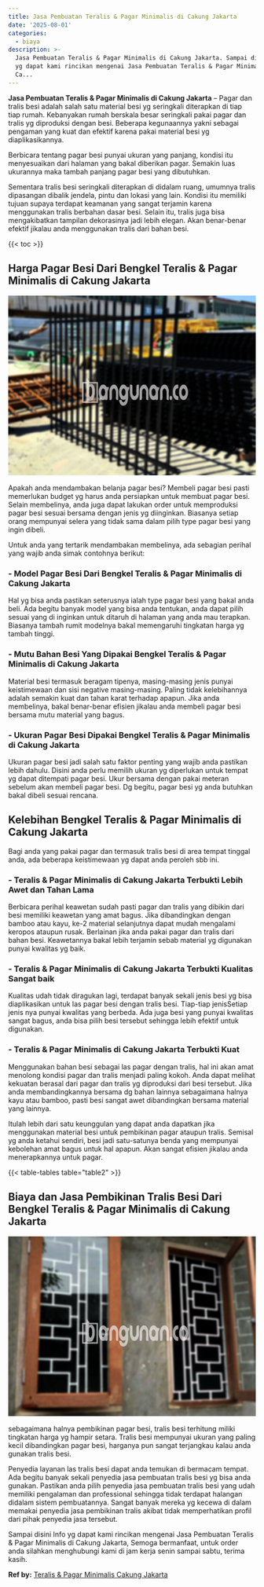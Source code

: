 ```yaml
---
title: Jasa Pembuatan Teralis & Pagar Minimalis di Cakung Jakarta
date: '2025-08-01'
categories:
  - biaya
description: >-
  Jasa Pembuatan Teralis & Pagar Minimalis di Cakung Jakarta. Sampai disini Info
  yg dapat kami rincikan mengenai Jasa Pembuatan Teralis & Pagar Minimalis di
  Ca...
---
```


**Jasa Pembuatan Teralis & Pagar Minimalis di Cakung Jakarta** – Pagar dan tralis besi adalah salah satu material besi yg seringkali diterapkan di tiap tiap rumah. Kebanyakan rumah berskala besar seringkali pakai pagar dan tralis yg diproduksi dengan besi. Beberapa kegunaannya yakni sebagai pengaman yang kuat dan efektif karena pakai material besi yg diaplikasikannya.

Berbicara tentang pagar besi punyai ukuran yang panjang, kondisi itu menyesuaikan dari halaman yang bakal diberikan pagar. Semakin luas ukurannya maka tambah panjang pagar besi yang dibutuhkan.

Sementara tralis besi seringkali diterapkan di didalam ruang, umumnya tralis dipasangan dibalik jendela, pintu dan lokasi yang lain. Kondisi itu memiliki tujuan supaya terdapat keamanan yang sangat terjamin karena menggunakan tralis berbahan dasar besi. Selain itu, tralis juga bisa mengakibatkan tampilan dekorasinya jadi lebih elegan. Akan benar-benar efektif jikalau anda menggunakan tralis dari bahan besi.

{{< toc >}}

## Harga Pagar Besi Dari Bengkel Teralis & Pagar Minimalis di Cakung Jakarta

![Jasa Pembuatan Teralis & Pagar Minimalis di Cakung Jakarta](/images/pagar-minimalis-murah-31.png)

Apakah anda mendambakan belanja pagar besi? Membeli pagar besi pasti memerlukan budget yg harus anda persiapkan untuk membuat pagar besi. Selain membelinya, anda juga dapat lakukan order untuk memproduksi pagar besi sesuai bersama dengan jenis yg diinginkan. Biasanya setiap orang mempunyai selera yang tidak sama dalam pilih type pagar besi yang ingin dibeli.

Untuk anda yang tertarik mendambakan membelinya, ada sebagian perihal yang wajib anda simak contohnya berikut:
### \- Model Pagar Besi Dari Bengkel Teralis & Pagar Minimalis di Cakung Jakarta

Hal yg bisa anda pastikan seterusnya ialah type pagar besi yang bakal anda beli. Ada begitu banyak model yang bisa anda tentukan, anda dapat pilih sesuai yang di inginkan untuk ditaruh di halaman yang anda mau terapkan. Biasanya tambah rumit modelnya bakal memengaruhi tingkatan harga yg tambah tinggi.

### \- Mutu Bahan Besi Yang Dipakai Bengkel Teralis & Pagar Minimalis di Cakung Jakarta

Material besi termasuk beragam tipenya, masing-masing jenis punyai keistimewaan dan sisi negative masing-masing. Paling tidak kelebihannya adalah semakin kuat dan tahan karat terhadap apapun. Jika anda membelinya, bakal benar-benar efisien jikalau anda membeli pagar besi bersama mutu material yang bagus.

### \- Ukuran Pagar Besi Dipakai Bengkel Teralis & Pagar Minimalis di Cakung Jakarta

Ukuran pagar besi jadi salah satu faktor penting yang wajib anda pastikan lebih dahulu. Disini anda perlu memilih ukuran yg diperlukan untuk tempat yg dapat ditempati pagar besi. Ukur bersama dengan pakai meteran sebelum akan membeli pagar besi. Dg begitu, pagar besi yg anda butuhkan bakal dibeli sesuai rencana.

## Kelebihan Bengkel Teralis & Pagar Minimalis di Cakung Jakarta

Bagi anda yang pakai pagar dan termasuk tralis besi di area tempat tinggal anda, ada beberapa keistimewaan yg dapat anda peroleh sbb ini.

### \- Teralis & Pagar Minimalis di Cakung Jakarta Terbukti Lebih Awet dan Tahan Lama

Berbicara perihal keawetan sudah pasti pagar dan tralis yang dibikin dari besi memiliki keawetan yang amat bagus. Jika dibandingkan dengan bamboo atau kayu, ke-2 material selanjutnya dapat mudah mengalami keropos ataupun rusak. Berlainan jika anda pakai pagar dan tralis dari bahan besi. Keawetannya bakal lebih terjamin sebab material yg digunakan punyai kwalitas yg baik.

### \- Teralis & Pagar Minimalis di Cakung Jakarta Terbukti Kualitas Sangat baik

Kualitas udah tidak diragukan lagi, terdapat banyak sekali jenis besi yg bisa diaplikasikan untuk las pagar besi dengan tralis besi. Tiap-tiap jenisSetiap jenis nya punyai kwalitas yang berbeda. Ada juga besi yang punyai kwalitas sangat bagus, anda bisa pilih besi tersebut sehingga lebih efektif untuk digunakan.

### \- Teralis & Pagar Minimalis di Cakung Jakarta Terbukti Kuat

Menggunakan bahan besi sebagai las pagar dengan tralis, hal ini akan amat menolong kondisi pagar dan tralis menjadi paling kokoh. Anda dapat melihat kekuatan berasal dari pagar dan tralis yg diproduksi dari besi tersebut. Jika anda membandingkannya bersama dg bahan lainnya sebagaimana halnya kayu atau bamboo, pasti besi sangat awet dibandingkan bersama material yang lainnya.

Itulah lebih dari satu keunggulan yang dapat anda dapatkan jika menggunakan material besi untuk pembikinan pagar ataupun tralis. Semisal yg anda ketahui sendiri, besi jadi satu-satunya benda yang mempunyai kebolehan amat bagus untuk hal apapun. Akan sangat efisien jikalau anda menerapkannya untuk pagar.

{{< table-tables table="table2" >}}

## Biaya dan Jasa Pembikinan Tralis Besi Dari Bengkel Teralis & Pagar Minimalis di Cakung Jakarta

![Jasa Pembuatan Teralis & Pagar Minimalis di Cakung Jakarta](/images/teralis-minimalis-murah-41.png)

sebagaimana halnya pembikinan pagar besi, tralis besi terhitung miliki tingkatan harga yg hampir setara. Tralis besi mempunyai ukuran yang paling kecil dibandingkan pagar besi, harganya pun sangat terjangkau kalau anda gunakan tralis besi.

Penyedia layanan las tralis besi dapat anda temukan di bermacam tempat. Ada begitu banyak sekali penyedia jasa pembuatan tralis besi yg bisa anda gunakan. Pastikan anda pilih penyedia jasa pembuatan tralis besi yang udah memiliki pengalaman dan professional sehingga tidak terdapat halangan didalam sistem pembuatannya. Sangat banyak mereka yg kecewa di dalam memakai penyedia jasa pembikinan tralis akibat tidak memperhatikan profil dari pihak penyedia jasa tersebut.

Sampai disini Info yg dapat kami rincikan mengenai Jasa Pembuatan Teralis & Pagar Minimalis di Cakung Jakarta, Semoga bermanfaat, untuk order anda silahkan menghubungi kami di jam kerja senin sampai sabtu, terima kasih.

**Ref by:** [Teralis & Pagar Minimalis Cakung Jakarta](https://id.wikipedia.org/wiki/Teralis)
